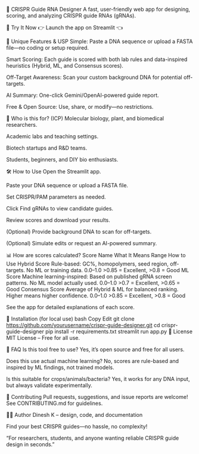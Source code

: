 🧬 CRISPR Guide RNA Designer
A fast, user-friendly web app for designing, scoring, and analyzing CRISPR guide RNAs (gRNAs).

🚀 Try It Now
👉 Launch the app on Streamlit 👈

🎯 Unique Features & USP
Simple: Paste a DNA sequence or upload a FASTA file—no coding or setup required.

Smart Scoring: Each guide is scored with both lab rules and data-inspired heuristics (Hybrid, ML, and Consensus scores).

Off-Target Awareness: Scan your custom background DNA for potential off-targets.

AI Summary: One-click Gemini/OpenAI-powered guide report.

Free & Open Source: Use, share, or modify—no restrictions.

👥 Who is this for? (ICP)
Molecular biology, plant, and biomedical researchers.

Academic labs and teaching settings.

Biotech startups and R&D teams.

Students, beginners, and DIY bio enthusiasts.

🛠️ How to Use
Open the Streamlit app.

Paste your DNA sequence or upload a FASTA file.

Set CRISPR/PAM parameters as needed.

Click Find gRNAs to view candidate guides.

Review scores and download your results.

(Optional) Provide background DNA to scan for off-targets.

(Optional) Simulate edits or request an AI-powered summary.

📊 How are scores calculated?
Score Name	What It Means	Range	How to Use
Hybrid Score	Rule-based: GC%, homopolymers, seed region, off-targets. No ML or training data.	0.0–1.0	>0.85 = Excellent, >0.8 = Good
ML Score	Machine learning-inspired: Based on published gRNA screen patterns. No ML model actually used.	0.0–1.0	>0.7 = Excellent, >0.65 = Good
Consensus Score	Average of Hybrid & ML for balanced ranking. Higher means higher confidence.	0.0–1.0	>0.85 = Excellent, >0.8 = Good

See the app for detailed explanations of each score.

📝 Installation (for local use)
bash
Copy
Edit
git clone https://github.com/yourusername/crispr-guide-designer.git
cd crispr-guide-designer
pip install -r requirements.txt
streamlit run app.py
🔑 License
MIT License – Free for all use.

🙋 FAQ
Is this tool free to use?
Yes, it’s open source and free for all users.

Does this use actual machine learning?
No, scores are rule-based and inspired by ML findings, not trained models.

Is this suitable for crops/animals/bacteria?
Yes, it works for any DNA input, but always validate experimentally.

🤝 Contributing
Pull requests, suggestions, and issue reports are welcome!
See CONTRIBUTING.md for guidelines.

👨‍🔬 Author
Dinesh K – design, code, and documentation

Find your best CRISPR guides—no hassle, no complexity!

“For researchers, students, and anyone wanting reliable CRISPR guide design in seconds.”

